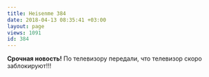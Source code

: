 ```yaml
---
title: Heisenme 384
date: 2018-04-13 08:35:41 +03:00
layout: page
views: 1091
id: 384
---
```


**Срочная новость!** По телевизору передали, что телевизор скоро заблокируют!!!


